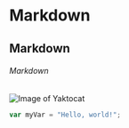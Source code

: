 # Markdown
## Markdown
###### Markdown

![Image of Yaktocat](https://octodex.github.com/images/yaktocat.png)

``` javascript
var myVar = "Hello, world!";
```
